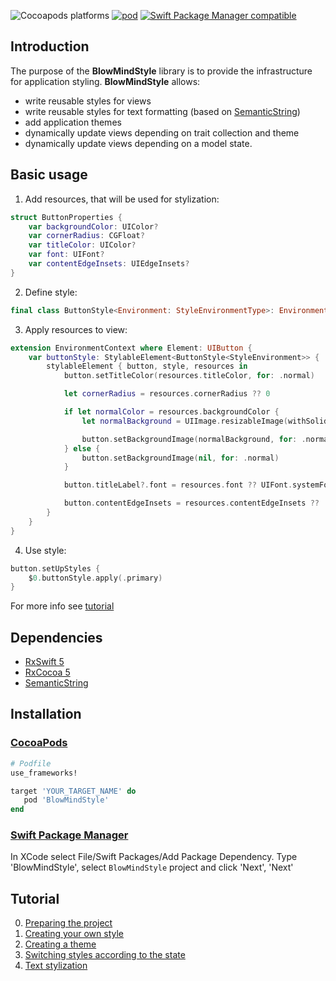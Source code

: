 ![Cocoapods platforms](https://img.shields.io/cocoapods/p/BlowMindStyle.svg)
[![pod](https://img.shields.io/cocoapods/v/BlowMindStyle.svg)](https://cocoapods.org/pods/BlowMindStyle)
[![Swift Package Manager compatible](https://img.shields.io/badge/Swift%20Package%20Manager-compatible-brightgreen.svg)](https://github.com/apple/swift-package-manager)

## Introduction

The purpose of the **BlowMindStyle** library is to provide the infrastructure for application styling.
**BlowMindStyle** allows:
- write reusable styles for views
- write reusable styles for text formatting (based on [SemanticString](https://github.com/BlowMindStyle/SemanticString))
- add application themes
- dynamically update views depending on trait collection and theme
- dynamically update views depending on a model state.

## Basic usage

1) Add resources, that will be used for stylization:
```swift
struct ButtonProperties {
    var backgroundColor: UIColor?
    var cornerRadius: CGFloat?
    var titleColor: UIColor?
    var font: UIFont?
    var contentEdgeInsets: UIEdgeInsets?
}
```
2) Define style:
```swift
final class ButtonStyle<Environment: StyleEnvironmentType>: EnvironmentStyle<ButtonProperties, Environment> { }
```

3) Apply resources to view:
```swift
extension EnvironmentContext where Element: UIButton {
    var buttonStyle: StylableElement<ButtonStyle<StyleEnvironment>> {
        stylableElement { button, style, resources in
            button.setTitleColor(resources.titleColor, for: .normal)

            let cornerRadius = resources.cornerRadius ?? 0

            if let normalColor = resources.backgroundColor {
                let normalBackground = UIImage.resizableImage(withSolidColor: normalColor, cornerRadius: cornerRadius)

                button.setBackgroundImage(normalBackground, for: .normal)
            } else {
                button.setBackgroundImage(nil, for: .normal)
            }

            button.titleLabel?.font = resources.font ?? UIFont.systemFont(ofSize: UIFont.buttonFontSize)

            button.contentEdgeInsets = resources.contentEdgeInsets ?? .zero
        }
    }
}
```

4) Use style:
```swift
button.setUpStyles {
    $0.buttonStyle.apply(.primary)
}
```

For more info see [tutorial](#Tutorial)


## Dependencies

* [RxSwift 5](https://github.com/ReactiveX/RxSwift)
* [RxCocoa 5](https://github.com/ReactiveX/RxSwift)
* [SemanticString](https://github.com/BlowMindStyle/SemanticString)

 ## Installation

 ### [CocoaPods](https://guides.cocoapods.org/using/using-cocoapods.html)

 ```ruby
# Podfile
use_frameworks!

target 'YOUR_TARGET_NAME' do
    pod 'BlowMindStyle'
end
```

### [Swift Package Manager](https://github.com/apple/swift-package-manager)

In XCode select File/Swift Packages/Add Package Dependency. Type 'BlowMindStyle', select `BlowMindStyle` project and click 'Next', 'Next'


## Tutorial

0. [Preparing the project](Tutorial/Docs/Part0_preparingTheProject.md)
1. [Creating your own style](Tutorial/Docs/Part1_createYourOwnStyle.md)
2. [Creating a theme](Tutorial/Docs/Part2_createATheme.md)
3. [Switching styles according to the state](Tutorial/Docs/Part3_switchStyles.md)
4. [Text stylization](Tutorial/Docs/Part4_textStylization.md)
